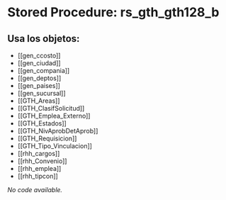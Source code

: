 # Stored Procedure: rs_gth_gth128_b

## Usa los objetos:
- [[gen_ccosto]]
- [[gen_ciudad]]
- [[gen_compania]]
- [[gen_deptos]]
- [[gen_paises]]
- [[gen_sucursal]]
- [[GTH_Areas]]
- [[GTH_ClasifSolicitud]]
- [[GTH_Emplea_Externo]]
- [[GTH_Estados]]
- [[GTH_NivAprobDetAprob]]
- [[GTH_Requisicion]]
- [[GTH_Tipo_Vinculacion]]
- [[rhh_cargos]]
- [[rhh_Convenio]]
- [[rhh_emplea]]
- [[rhh_tipcon]]

*No code available.*
